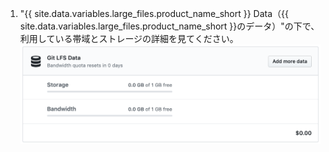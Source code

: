 1. "{{ site.data.variables.large_files.product_name_short }} Data（{{ site.data.variables.large_files.product_name_short }}のデータ）"の下で、利用している帯域とストレージの詳細を見てください。 ![Git LFSのデータ利用状況の詳細](/assets/images/help/billing/lfs-data.png)
